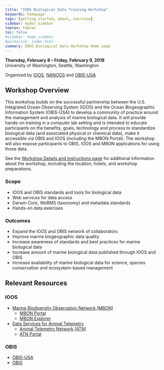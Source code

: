 ```yaml
---
title: "IOOS Biological Data Training Workshop"
keywords: homepage
tags: [getting_started, about, overview]
sidebar: mydoc_sidebar
topnav: topnav
toc: false
#sidebar: home_sidebar
#permalink: index.html
summary: IOOS Biological Data Workshop Home page 
---
```


**Thursday, February 8 – Friday, February 9, 2018**    
University of Washington, Seattle, Washington 

Organized by [IOOS](https://ioos.noaa.gov/), [NANOOS](http://nanoos.org) and [OBIS-USA](https://www1.usgs.gov/csas/obis-usa/)


## Workshop Overview

This workshop builds on the successful partnership between the U.S. Integrated Ocean Observing System (IOOS) and the Ocean Biogeographic Information System (OBIS-USA) to develop a community of practice around the management and analysis of marine biological data.  It will provide hands-on training in a computer lab setting and is intended to educate participants on the benefits, goals, technology and process to standardize biological data (and associated physical or chemical data), make it accessible via OBIS and IOOS (including the MBON Portal).  The workshop will also expose participants to OBIS, IOOS and MBON applications for using those data.

See the [Workshop Details and Instructions page](https://ioos.github.io/BioData-Training-Workshop/workshop.html) for additional information about the workshop, including the location, hotels, and workshop preparations.

### Scope
- IOOS and OBIS standards and tools for biological data
- Web services for data access
- Darwin Core, WoRMS (taxonomy) and metadata standards
- Hands-on data exercises

### Outcomes
- Expand the IOOS and OBIS network of collaborators
- Improve marine biogeographic data quality
- Increase awareness of standards and best practices for marine biological data
- Increase amount of marine biological data published through IOOS and OBIS 
- Increase availability of marine biological data for science, species conservation and ecosystem-based management 


## Relevant Resources

### IOOS
- [Marine Biodiversity Observation Network (MBON)](https://ioos.noaa.gov/project/bio-data/)
  - [MBON Portal](https://mbon.ioos.us/)
  - [MBON Explorer](http://mbon.marine.usf.edu/)
- [Data Services for Animal Telemetry](http://ioos.github.io/animal-telemetry/)
  - [Animal Telemetry Network (ATN)](https://ioos.noaa.gov/project/atn/)
  - [ATN Portal](http://oceanview.pfeg.noaa.gov/ATN/)

### OBIS
- [OBIS-USA](https://www1.usgs.gov/csas/obis-usa/)
- [OBIS](http://www.iobis.org/)
